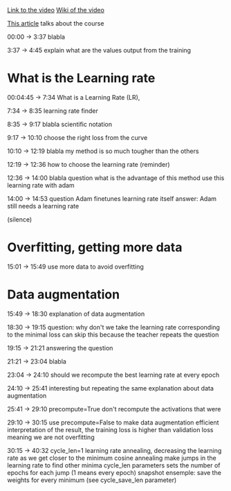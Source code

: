 [Link to the video](https://www.youtube.com/watch?v=JNxcznsrRb8)
[Wiki of the video](http://forums.fast.ai/t/wiki-lesson-2/9399)

[This article](https://medium.com/@hiromi_suenaga/deep-learning-2-part-1-lesson-2-eeae2edd2be4) talks about the course

00:00 -> 3:37
blabla

3:37 -> 4:45 
explain what are the values output from the training

# What is the Learning rate

00:04:45 -> 7:34 What is a Learning Rate (LR),

7:34 -> 8:35 learning rate finder

8:35 -> 9:17 blabla scientific notation


9:17 -> 10:10
choose the right loss from the curve


10:10 -> 12:19
blabla my method is so much tougher than the others

12:19 -> 12:36
how to choose the learning rate (reminder)

12:36 -> 14:00
blabla 
question what is the advantage of this method
use this learning rate with adam

14:00 -> 14:53
question Adam finetunes learning rate itself
answer: Adam still needs a learning rate

(silence)

# Overfitting, getting more data

15:01 -> 15:49
use more data to avoid overfitting

# Data augmentation
15:49 -> 18:30
explanation of data augmentation

18:30 -> 19:15
question: why don't we take the learning rate corresponding to the minimal loss
can skip this because the teacher repeats the question

19:15 -> 21:21
answering the question

21:21 -> 23:04
blabla


23:04 -> 24:10
should we recompute the best learning rate at every epoch

24:10 -> 25:41
interesting but repeating the same explanation about data augmentation 

25:41 -> 29:10
precompute=True
don't recompute the activations that were 

29:10 -> 30:15
use precompute=False to make data augmentation efficient
interpretation of the result, the training loss is higher than validation loss meaning we are not overfitting

30:15 -> 40:32
cycle_len=1
learning rate annealing, decreasing the learning rate as we get closer to the minimum
cosine annealing
make jumps in the learning rate to find other minima
cycle_len parameters sets the number of epochs for each jump (1 means every epoch)
snapshot ensemple: save the weights for every minimum (see cycle_save_len parameter)